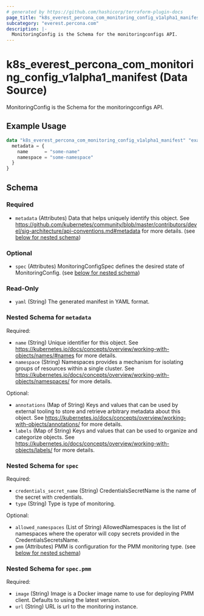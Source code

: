 ```yaml
---
# generated by https://github.com/hashicorp/terraform-plugin-docs
page_title: "k8s_everest_percona_com_monitoring_config_v1alpha1_manifest Data Source - terraform-provider-k8s"
subcategory: "everest.percona.com"
description: |-
  MonitoringConfig is the Schema for the monitoringconfigs API.
---
```


# k8s_everest_percona_com_monitoring_config_v1alpha1_manifest (Data Source)

MonitoringConfig is the Schema for the monitoringconfigs API.

## Example Usage

```terraform
data "k8s_everest_percona_com_monitoring_config_v1alpha1_manifest" "example" {
  metadata = {
    name      = "some-name"
    namespace = "some-namespace"
  }
}
```

<!-- schema generated by tfplugindocs -->
## Schema

### Required

- `metadata` (Attributes) Data that helps uniquely identify this object. See https://github.com/kubernetes/community/blob/master/contributors/devel/sig-architecture/api-conventions.md#metadata for more details. (see [below for nested schema](#nestedatt--metadata))

### Optional

- `spec` (Attributes) MonitoringConfigSpec defines the desired state of MonitoringConfig. (see [below for nested schema](#nestedatt--spec))

### Read-Only

- `yaml` (String) The generated manifest in YAML format.

<a id="nestedatt--metadata"></a>
### Nested Schema for `metadata`

Required:

- `name` (String) Unique identifier for this object. See https://kubernetes.io/docs/concepts/overview/working-with-objects/names/#names for more details.
- `namespace` (String) Namespaces provides a mechanism for isolating groups of resources within a single cluster. See https://kubernetes.io/docs/concepts/overview/working-with-objects/namespaces/ for more details.

Optional:

- `annotations` (Map of String) Keys and values that can be used by external tooling to store and retrieve arbitrary metadata about this object. See https://kubernetes.io/docs/concepts/overview/working-with-objects/annotations/ for more details.
- `labels` (Map of String) Keys and values that can be used to organize and categorize objects. See https://kubernetes.io/docs/concepts/overview/working-with-objects/labels/ for more details.


<a id="nestedatt--spec"></a>
### Nested Schema for `spec`

Required:

- `credentials_secret_name` (String) CredentialsSecretName is the name of the secret with credentials.
- `type` (String) Type is type of monitoring.

Optional:

- `allowed_namespaces` (List of String) AllowedNamespaces is the list of namespaces where the operator will copy secrets provided in the CredentialsSecretsName.
- `pmm` (Attributes) PMM is configuration for the PMM monitoring type. (see [below for nested schema](#nestedatt--spec--pmm))

<a id="nestedatt--spec--pmm"></a>
### Nested Schema for `spec.pmm`

Required:

- `image` (String) Image is a Docker image name to use for deploying PMM client. Defaults to using the latest version.
- `url` (String) URL is url to the monitoring instance.
